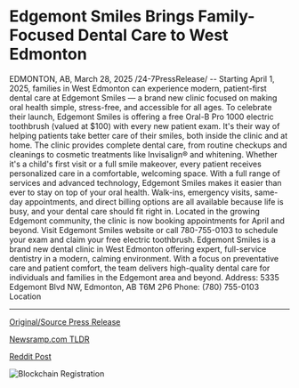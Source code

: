 # Edgemont Smiles Brings Family-Focused Dental Care to West Edmonton

EDMONTON, AB, March 28, 2025 /24-7PressRelease/ -- Starting April 1, 2025, families in West Edmonton can experience modern, patient-first dental care at Edgemont Smiles — a brand new clinic focused on making oral health simple, stress-free, and accessible for all ages.  To celebrate their launch, Edgemont Smiles is offering a free Oral-B Pro 1000 electric toothbrush (valued at $100) with every new patient exam. It's their way of helping patients take better care of their smiles, both inside the clinic and at home.  The clinic provides complete dental care, from routine checkups and cleanings to cosmetic treatments like Invisalign® and whitening. Whether it's a child's first visit or a full smile makeover, every patient receives personalized care in a comfortable, welcoming space.  With a full range of services and advanced technology, Edgemont Smiles makes it easier than ever to stay on top of your oral health. Walk-ins, emergency visits, same-day appointments, and direct billing options are all available because life is busy, and your dental care should fit right in.  Located in the growing Edgemont community, the clinic is now booking appointments for April and beyond. Visit Edgemont Smiles website or call 780-755-0103 to schedule your exam and claim your free electric toothbrush.  Edgemont Smiles is a brand new dental clinic in West Edmonton offering expert, full-service dentistry in a modern, calming environment. With a focus on preventative care and patient comfort, the team delivers high-quality dental care for individuals and families in the Edgemont area and beyond.  Address: 5335 Edgemont Blvd NW, Edmonton, AB T6M 2P6 Phone: (780) 755-0103 Location 

---

[Original/Source Press Release](https://www.24-7pressrelease.com/press-release/521095/edgemont-smiles-brings-family-focused-dental-care-to-west-edmonton)
                    

[Newsramp.com TLDR](https://newsramp.com/curated-news/new-dental-clinic-in-west-edmonton-offers-modern-patient-first-care-with-free-electric-toothbrush-giveaway/9950ad36eaf2be7a7a1e56fa031a8985) 

 



[Reddit Post](https://www.reddit.com/r/Business_NewsRamp/comments/1jlph05/new_dental_clinic_in_west_edmonton_offers_modern/) 



![Blockchain Registration](https://cdn.newsramp.app/24-7PressRelease/qrcode/253/28/fileSafY.webp)